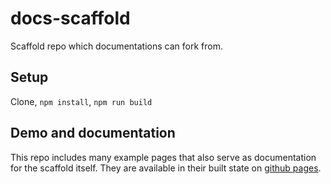 # docs-scaffold
Scaffold repo which documentations can fork from.

## Setup
Clone, `npm install`, `npm run build`

## Demo and documentation
This repo includes many example pages that also serve as documentation for the scaffold itself. They are available in their built state on [github pages](https://telenorfrontend.github.io/docs-scaffold/).
